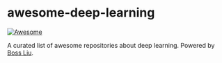 # awesome-deep-learning

[![Awesome](https://awesome.re/badge-flat.svg)](http://home.ustc.edu.cn/~lcb592/)

A curated list of awesome repositories about deep learning. Powered by [Boss Liu](https://liuboss1992.github.io/).
